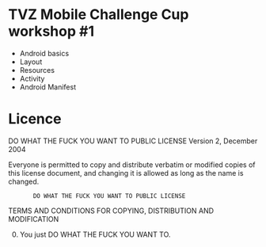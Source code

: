 # TVZ Mobile Challenge Cup workshop #1

* Android basics
* Layout
* Resources
* Activity
* Android Manifest

# Licence
DO WHAT THE FUCK YOU WANT TO PUBLIC LICENSE
         Version 2, December 2004

Everyone is permitted to copy and distribute verbatim or modified
copies of this license document, and changing it is allowed as long
as the name is changed.

           DO WHAT THE FUCK YOU WANT TO PUBLIC LICENSE
  TERMS AND CONDITIONS FOR COPYING, DISTRIBUTION AND MODIFICATION

 0. You just DO WHAT THE FUCK YOU WANT TO.

